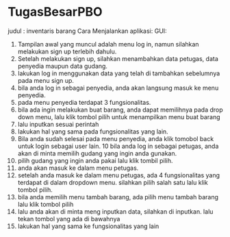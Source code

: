 # TugasBesarPBO
judul : inventaris barang
Cara Menjalankan aplikasi: 
GUI:
1. Tampilan awal yang muncul adalah menu log in, namun silahkan melakukan sign up terlebih dahulu.
2. Setelah melakukan sign up, silahkan menambahkan data petugas, data penyedia maupun data gudang. 
3. lakukan log in menggunakan data yang telah di tambahkan sebelumnya pada menu sign up.
4. bila anda log in sebagai penyedia, anda akan langsung masuk ke menu penyedia. 
5. pada menu penyedia terdapat 3 fungsionalitas.
6. bila ada ingin melakukan buat barang, anda dapat memilihnya pada drop down menu, lalu klik tombol pilih untuk menampilkan menu buat barang
7. lalu inputkan sesuai perintah
8. lakukan hal yang sama pada fungsionalitas yang lain.
9. Bila anda sudah selesai pada menu penyedia, anda klik tomobol back untuk login sebagai user lain.
10 bila anda log in sebagai petugas, anda akan di minta memilih gudang yang ingin anda gunakan. 
11. pilih gudang yang ingin anda pakai lalu klik tombil pilih.
12. anda akan masuk ke dalam menu petugas.
13. setelah anda masuk ke dalam menu petugas, ada 4 fungsionalitas yang terdapat di dalam dropdown menu. silahkan pilih salah satu lalu klik tombol pilih.
14. bila anda memilih menu tambah barang, ada pilih menu tambah barang lalu klik tombol pilih
15. lalu anda akan di minta meng inputkan data, silahkan di inputkan. lalu tekan tombol yang ada di bawahnya
16. lakukan hal yang sama ke fungsionalitas yang lain
